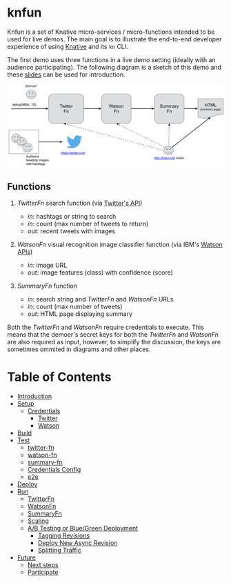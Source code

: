 # knfun

Knfun is a set of Knative micro-services / micro-functions intended to be used for live demos. The main goal is to illustrate the end-to-end developer experience of using [Knative](https://knative.dev) and its `kn` CLI.

The first demo uses three functions in a live demo setting (ideally with an audience participating). The following diagram is a sketch of this demo and these [slides](docs/demo1-slides.pdf) can be used for introduction.

![Demo sketch](docs/demo1-sketch.png)

## Functions

1. *TwitterFn* search function (via [Twitter's API](https://developer.twitter.com/en/docs))
	* _in_: hashtags or string to search
	* _in_: count (max number of tweets to return)
	* _out_: recent tweets with images

2. *WatsonFn* visual recognition image classifier function (via IBM's [Watson APIs](https://cloud.ibm.com/apidocs/visual-recognition/visual-recognition-v3))
	* _in_: image URL
	* _out_: image features (class) with confidence (score)

3. *SummaryFn* function
	* _in_: search string and *TwitterFn* and *WatsonFn* URLs
	* _in_: count (max number of tweets)
	* _out_: HTML page displaying summary

Both the *TwitterFn* and *WatsonFn* require credentials to execute. This means that the demoer's secret keys for both the *TwitterFn* and *WatsonFn* are also required as input, however, to simplify the discussion, the keys are sometimes ommited in diagrams and other places.

Table of Contents
=================

  * [Introduction](#knfun)
  * [Setup](docs/setup.md)
  	* [Credentials](docs/setup.md/#credentials)
		* [Twitter](docs/setup.md/#twitter)
		* [Watson](docs/setup.md/#watson)
  * [Build](docs/build.md)
  * [Test](docs/test.md)
   	* [twitter-fn](docs/test.md/#twitter-fn)
	* [watson-fn](docs/test.md/#watson-fn)
	* [summary-fn](docs/test.md/#summary-fn)
	* [Credentials Config](docs/test.md/#credentials-config)
	* [e2e](docs/test.md/#e2e)
  * [Deploy](docs/deploy.md)
  * [Run](docs/run.md)
   	* [TwitterFn](docs/run.md/#TwitterFn)
	* [WatsonFn](docs/run.md/#WatsonFn)
	* [SummaryFn](docs/run.md/#SummaryFn)
	* [Scaling](docs/run.md/#scaling)
	* [A/B Testing or Blue/Green Deployment](docs/run.md/#ab-testing-or-bluegreen-deployment)
		* [Tagging Revisions](docs/run.md/#tagging-revisions)
		* [Deploy New Async Revision](docs/run.md/#deploy-new-async-revision)
		* [Splitting Traffic](docs/run.md/#splitting-traffic)
  * [Future](docs/future.md)
    * [Next steps](docs/future.md/#next-step)
    * [Participate](docs/future.md/#participate)
